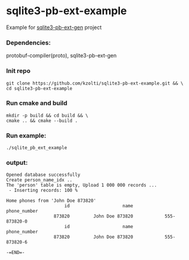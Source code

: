 # sqlite3-pb-ext-example
Example for [sqlite3-pb-ext-gen](https://github.com/kzolti/sqlite3-pb-ext-gen/) project
### Dependencies:  
protobuf-compiler(proto), sqlite3-pb-ext-gen  
### Init repo
```
git clone https://github.com/kzolti/sqlite3-pb-ext-example.git && \
cd sqlite3-pb-ext-example 
```

### Run cmake and build 
```
mkdir -p build && cd build && \
cmake .. && cmake --build .
```

### Run example:
```
./sqlite_pb_ext_example
```
### output:
```
Opened database successfully
Create person_name_idx ..
The 'person' table is empty, Upload 1 000 000 records ...
 - Inserting records: 100 %  

Home phones from 'John Doe 873820' 
                      id                    name            phone_number
                  873820         John Doe 873820            555-873820-0
                      id                    name            phone_number
                  873820         John Doe 873820            555-873820-6

-=END=-
```

